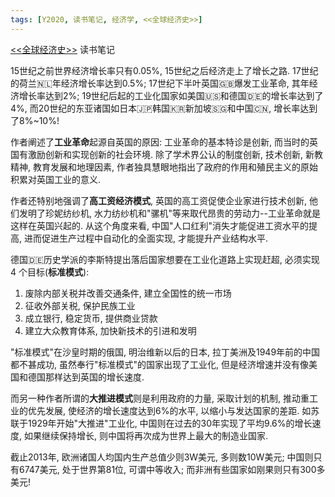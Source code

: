 ```yaml
---
tags: [Y2020, 读书笔记, 经济学, <<全球经济史>>]
---
```


[<<全球经济史>>](https://book.douban.com/subject/26345472/) 读书笔记

15世纪之前世界经济增长率只有0.05%, 15世纪之后经济走上了增长之路. 17世纪的荷兰🇳🇱年经济增长率达到0.5%; 17世纪下半叶英国🇬🇧爆发工业革命, 其年经济增长率达到2%; 19世纪后起的工业化国家如美国🇺🇸和德国🇩🇪的增长率达到了4%, 而20世纪的东亚诸国如日本🇯🇵韩国🇰🇷新加坡🇸🇬和中国🇨🇳, 增长率达到了8%~10%!

作者阐述了**工业革命**起源自英国的原因: 工业革命的基本特诊是创新, 而当时的英国有激励创新和实现创新的社会环境. 除了学术界公认的制度创新, 技术创新, 新教精神, 教育发展和地理因素, 作者独具慧眼地指出了政府的作用和殖民主义的原始积累对英国工业的意义.

作者还特别地强调了**高工资经济模式**, 英国的高工资促使企业家进行技术创新, 他们发明了珍妮纺纱机, 水力纺纱机和"骡机"等来取代昂贵的劳动力--工业革命就是这样在英国兴起的. 从这个角度来看, 中国"人口红利"消失才能促进工资水平的提高, 进而促进生产过程中自动化的全面实现, 才能提升产业结构水平.

德国🇩🇪历史学派的李斯特提出落后国家想要在工业化道路上实现赶超, 必须实现 4 个目标(**标准模式**):

1. 废除内部关税并改善交通条件, 建立全国性的统一市场
2. 征收外部关税, 保护民族工业
3. 成立银行, 稳定货币, 提供商业贷款
4. 建立大众教育体系, 加快新技术的引进和发明

"标准模式"在沙皇时期的俄国, 明治维新以后的日本, 拉丁美洲及1949年前的中国都不甚成功, 虽然奉行"标准模式"的国家出现了工业化, 但是经济增速并没有像美国和德国那样达到英国的增长速度.

而另一种作者所谓的**大推进模式**则是利用政府的力量, 采取计划的机制, 推动重工业的优先发展, 使经济的增长速度达到6%的水平, 以缩小与发达国家的差距. 如苏联于1929年开始"大推进"工业化, 中国则在过去的30年实现了平均9.6%的增长速度, 如果继续保持增长, 则中国将再次成为世界上最大的制造业国家.

截止2013年, 欧洲诸国人均国内生产总值少则3W美元, 多则数10W美元; 中国则只有6747美元, 处于世界第81位, 可谓中等收入; 而非洲有些国家如刚果则只有300多美元!